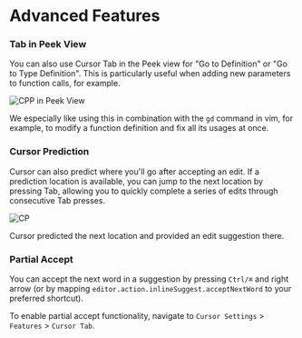 # Advanced Features

### Tab in Peek View

You can also use Cursor Tab in the Peek view for "Go to Definition" or "Go to Type Definition". This is particularly useful when adding new parameters to function calls, for example.

![CPP in Peek View](https://mintlify.s3-us-west-1.amazonaws.com/cursor/images/cpp/cpp-in-peek.png)

We especially like using this in combination with the `gd` command in vim, for example, to modify a function definition and fix all its usages at once.

### Cursor Prediction

Cursor can also predict where you'll go after accepting an edit. If a prediction location is available, you can jump to the next location by pressing Tab, allowing you to quickly complete a series of edits through consecutive Tab presses.

![CP](https://mintlify.s3-us-west-1.amazonaws.com/cursor/images/cpp/cp.png)

Cursor predicted the next location and provided an edit suggestion there.

### Partial Accept

You can accept the next word in a suggestion by pressing `Ctrl/⌘` and right arrow (or by mapping `editor.action.inlineSuggest.acceptNextWord` to your preferred shortcut).

To enable partial accept functionality, navigate to `Cursor Settings` > `Features` > `Cursor Tab`.
